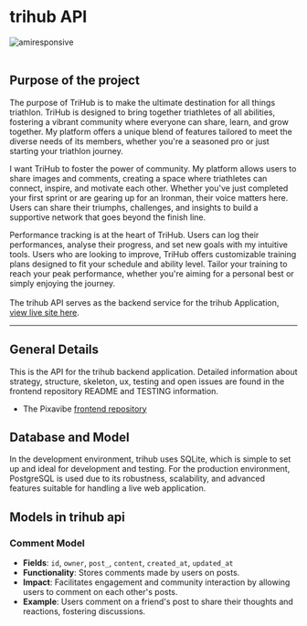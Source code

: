 # trihub API
![amiresponsive]()
<br>
<br>

## Purpose of the project 

The purpose of TriHub is to make the ultimate destination for all things triathlon. TriHub is designed to bring together triathletes of all abilities, fostering a vibrant community where everyone can share, learn, and grow together. My platform offers a unique blend of features tailored to meet the diverse needs of its members, whether you're a seasoned pro or just starting your triathlon journey.

I want TriHub to foster the power of community. My platform allows users to share images and comments, creating a space where triathletes can connect, inspire, and motivate each other. Whether you've just completed your first sprint or are gearing up for an Ironman, their voice matters here. Users can share their triumphs, challenges, and insights to build a supportive network that goes beyond the finish line.

Performance tracking is at the heart of TriHub. Users can log their performances, analyse their progress, and set new goals with my intuitive tools. Users who are looking to improve, TriHub offers customizable training plans designed to fit your schedule and ability level. Tailor your training to reach your peak performance, whether you're aiming for a personal best or simply enjoying the journey.
<br>
<br>
The trihub API serves as the backend service for the trihub Application, [view live site here](https://trihub-e2e28f386783.herokuapp.com/).

<hr>

## General Details

This is the API for the trihub backend application. Detailed information about strategy, structure, skeleton, ux, testing and open issues are found in the frontend repository README and TESTING information.

- The Pixavibe [frontend repository](https://github.com/MartinBradbury/trihub)

## Database and Model

In the development environment, trihub uses SQLite, which is simple to set up and ideal for development and testing. For the production environment, PostgreSQL is used due to its robustness, scalability, and advanced features suitable for handling a live web application.

## Models in trihub api

### Comment Model
- **Fields**: `id`, `owner`, `post_`, `content`, `created_at`, `updated_at`
- **Functionality**: Stores comments made by users on posts.
- **Impact**: Facilitates engagement and community interaction by allowing users to comment on each other's posts.
- **Example**: Users comment on a friend's post to share their thoughts and reactions, fostering discussions.

